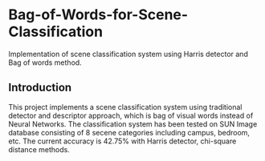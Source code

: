 # Bag-of-Words-for-Scene-Classification
Implementation of scene classification system using Harris detector and Bag of words method.
## Introduction  
This project implements a scene classification system using traditional detector and descriptor approach, which is bag of visual words instead of Neural Networks. The classification system has been tested on SUN Image database consisting of 8 secene categories including campus, bedroom, etc. The current accuracy is 42.75% with Harris detector, chi-square distance methods.  

